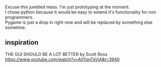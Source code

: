 Excuse this jumbled mess. I'm just prototyping at the moment.  
I chose python because it would be easy to extend it's functionality for non programmers.  
Pygame is just a drop in right now and will be replaced by something else sometime.

inspiration
---
THE GUI SHOULD BE A LOT BETTER by Scott Ross  
https://www.youtube.com/watch?v=AItTqnTsVjA&t=3940


